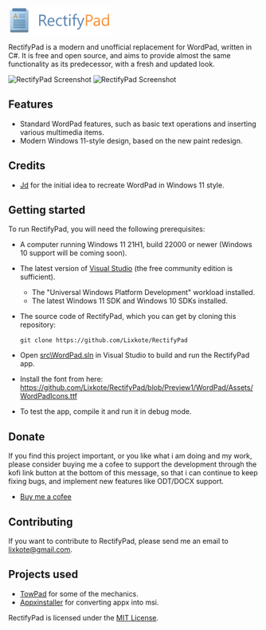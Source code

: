 <p align="left">
    <img src="https://raw.githubusercontent.com/Lixkote/RectifyPad/master/logo.png">
</p>

RectifyPad is a modern and unofficial replacement for WordPad, written in C#. It is free and open source, and aims to provide almost the same functionality as its predecessor, with a fresh and updated look.

![RectifyPad Screenshot](https://github.com/Lixkote/WordPad11/blob/main/preview_dark.png)
![RectifyPad Screenshot](https://github.com/Lixkote/WordPad11/blob/main/preview_light.png)

## Features
- Standard WordPad features, such as basic text operations and inserting various multimedia items.
- Modern Windows 11-style design, based on the new paint redesign.

## Credits
 - [Jd](https://github.com/Jd-1206) for the initial idea to recreate WordPad in Windows 11 style.

## Getting started
To run RectifyPad, you will need the following prerequisites:
- A computer running Windows 11 21H1, build 22000 or newer (Windows 10 support will be coming soon).
- The latest version of [Visual Studio](https://developer.microsoft.com/en-us/windows/downloads) (the free community edition is sufficient).
  - The "Universal Windows Platform Development" workload installed.
  - The latest Windows 11 SDK and Windows 10 SDKs installed.


- The source code of RectifyPad, which you can get by cloning this repository:
    ```
    git clone https://github.com/Lixkote/RectifyPad
    ```

- Open [src\WordPad.sln](/src/WordPad.sln) in Visual Studio to build and run the RectifyPad app.
- Install the font from here: https://github.com/Lixkote/RectifyPad/blob/Preview1/WordPad/Assets/WordPadIcons.ttf
- To test the app, compile it and run it in debug mode.

## Donate
If you find this project important, or you like what i am doing and my work, please consider buying me a cofee to support the development through the kofi link button at the bottom of this message, so that i can continue to keep fixing bugs, and implement new features like ODT/DOCX support.
- [Buy me a cofee](https://ko-fi.com/lixkote)

## Contributing
If you want to contribute to RectifyPad, please send me an email to lixkote@gmail.com.

## Projects used
 - [TowPad](https://github.com/itsWindows11/TowPad) for some of the mechanics.
 - [Appxinstaller](https://github.com/aL3891/AppxInstaller/tree/master) for converting appx into msi.
  
RectifyPad is licensed under the [MIT License](./LICENSE).
